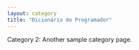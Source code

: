 ```yaml
---
layout: category
title: "Dicionário do Programador"
---
```


Category 2: Another sample category page.
